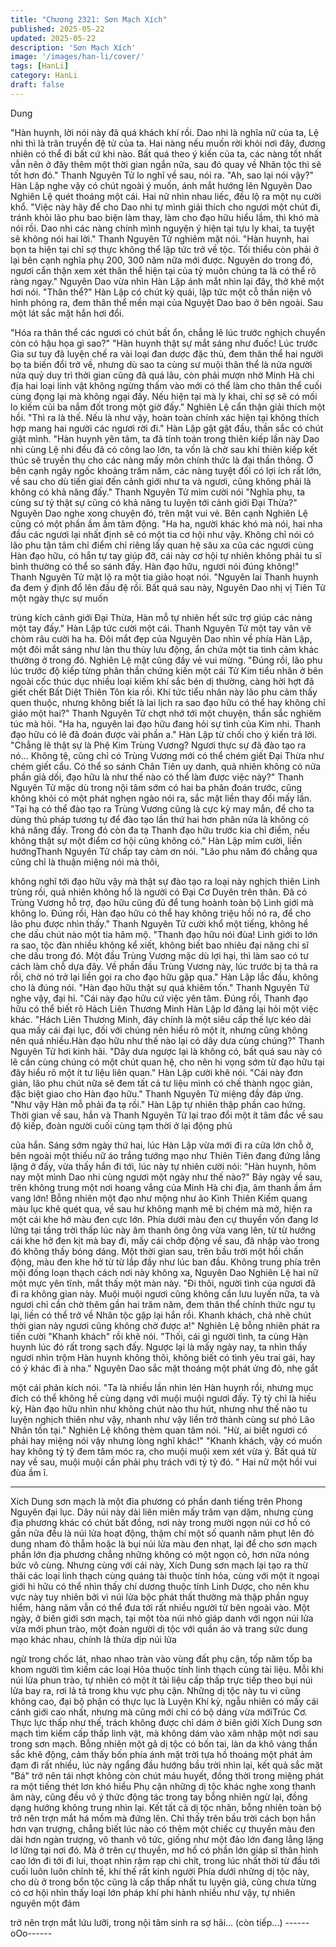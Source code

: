 ```yaml
---
title: "Chương 2321: Sơn Mạch Xích"
published: 2025-05-22
updated: 2025-05-22
description: 'Sơn Mạch Xích'
image: '/images/han-li/cover/'
tags: [HanLi]
category: HanLi
draft: false
---
```


Dung

"Hàn huynh, lời nói này đã quá khách khí rồi. Dao nhi là nghĩa nữ
của ta, Lệ nhi thì là trân truyền đệ tử của ta. Hai nàng nếu muốn
rời khỏi nơi đây, đương nhiên có thể đi bất cứ khi nào. Bất quá
theo ý kiến của ta, các nàng tốt nhất vẫn nên ở đây thêm một thời
gian ngắn nữa, sau đó quay về Nhân tộc thì sẽ tốt hơn đó." Thanh
Nguyên Tử lo nghĩ về sau, nói ra.
"Ah, sao lại nói vậy?" Hàn Lập nghe vậy có chút ngoài ý muốn,
ánh mắt hướng lên Nguyên Dao Nghiên Lệ quét thoáng một cái.
Hai nữ nhìn nhau liếc, đều lộ ra một nụ cười khổ.
"Việc này hãy để cho Dao nhi tự mình giải thích cho ngươi một
chút đi, tránh khỏi lão phu bao biện làm thay, làm cho đạo hữu
hiểu lầm, thì khó mà nói rồi. Dao nhi các nàng chính mình nguyện
ý hiện tại tựu ly khai, ta tuyệt sẽ không nói hai lời." Thanh Nguyên
Tử nghiêm mặt nói.
"Hàn huynh, hai bọn ta hiện tại chỉ sợ thực không thể lập tức trở
về tộc. Tối thiểu còn phải ở lại bên cạnh nghĩa phụ 200, 300 năm
nữa mới được. Nguyên do trong đó, ngươi cẩn thận xem xét thân
thể hiện tại của tỷ muôn chúng ta là có thể rõ ràng ngay." Nguyên
Dao vừa nhìn Hàn Lập ánh mắt nhìn lại đây, thở khẽ một hơi nói.
"Thân thể?"
Hàn Lập có chút kỳ quái, lập tức một cỗ thần niện vô hình phóng
ra, đem thân thể mền mại của Nguyệt Dao bao ở bên ngoài.
Sau một lát sắc mặt hắn hơi đổi.

"Hóa ra thân thể các ngươi có chút bất ổn, chẳng lẽ lúc trước
nghịch chuyển còn có hậu họa gì sao?"
"Hàn huynh thật sự mắt sáng như đuốc! Lúc trước Gia sư tuy đã
luyện chế ra vài loại đan dược đặc thù, đem thân thể hai người bọ
ta biến đổi trở về, nhưng dù sao ta cùng sư muội thân thể là nửa
người nửa quỷ duy trì thời gian cũng đã quá lâu, còn phải mượn
nhờ Minh Hà chi địa hai loại linh vật không ngừng thấm vào mới
có thể làm cho thân thể cuối cùng đọng lại mà không ngại đấy.
Nếu hiện tại mà ly khai, chỉ sợ sẽ có mối lo kiếm củi ba nắm đốt
trong một giờ đấy." Nghiên Lệ cẩn thận giải thích một hồi.
"Thì ra là thế. Nếu là như vậy, hoàn toàn chính xác hiện tại không
thích hợp mang hai người các ngươi rời đi." Hàn Lập gật gật đầu,
thần sắc có chút giật mình.
"Hàn huynh yên tâm, ta đã tính toán trong thiên kiếp lần này Dao
nhi cùng Lệ nhi đều đã có công lao lớn, ta vốn là chờ sau khi
thiên kiếp kết thúc sẽ truyền thụ cho các nàng mấy môn chính
thức là đại thần thông. Ở bên cạnh ngây ngốc khoảng trăm năm,
các nàng tuyệt đối có lợi ích rất lớn, về sau cho dù tiến giai đến
cảnh giới như ta và ngươi, cũng không phải là không có khả năng
đấy." Thanh Nguyên Tử mỉm cười nói
"Nghĩa phụ, ta cùng sư tỷ thật sự cũng có khả năng tu luyện tới
cảnh giới Đại Thừa?" Nguyên Dao nghe xong chuyện đó, trên mặt
vui vẻ.
Bên cạnh Nghiên Lệ cũng có một phần ầm ầm tâm động.
"Ha ha, người khác khó mà nói, hai nha đầu các ngươi lại nhất
định sẽ có một tia cơ hội như vậy. Không chỉ nói có lão phu tận
tâm chỉ điểm chỉ riêng lấy quan hệ sâu xa của các ngươi cùng
Hàn đạo hữu, có hắn tự tay giúp đỡ, cái này cơ hội tự nhiên
không phải tu sĩ bình thường có thể so sánh đấy. Hàn đạo hữu,
ngươi nói đúng không!" Thanh Nguyên Tử mặt lộ ra một tia giảo
hoạt nói.
"Nguyên lai Thanh huynh đa đem ý định đổ lên đầu đệ rồi. Bất
quá sau này, Nguyên Dao nhị vị Tiên Tử một ngày thực sự muốn

trùng kích cảnh giới Đại Thừa, Hàn mỗ tự nhiên hết sức trợ giúp
các nàng một tay đấy." Hàn Lập tức cười một cái.
Thanh Nguyên Tử một tay vân vê chòm râu cười ha ha.
Đôi mắt đẹp của Nguyên Dao nhìn về phía Hàn Lập, một đôi mắt
sáng như làn thu thủy lưu động, ẩn chứa một tia tình cảm khác
thường ở trong đó.
Nghiên Lệ mặt cũng đầy vẻ vui mừng.
"Đúng rồi, lão phu lúc trước độ kiếp từng phân thần chứng kiến
một cái Tử Kim tiểu nhân ở bên ngoài cốc thúc dục nhiều loại
kiếm khí sắc bén dị thường, càng hời hợt đã giết chết Bất Diệt
Thiên Tôn kia rồi. Khí tức tiểu nhân này lão phu cảm thấy quen
thuộc, nhưng không biết là lai lịch ra sao đạo hữu có thể hay
không chỉ giáo một hai?" Thanh Nguyên Tử chợt nhớ tới một
chuyện, thần sắc nghiêm túc mà hỏi.
"Ha ha, nguyên lai đạo hữu đang hỏi sự tình của Kim nhi. Thanh
đạo hữu có lẽ đã đoán được vài phần a." Hàn Lập từ chối cho ý
kiến trả lời.
"Chẳng lẽ thật sự là Phệ Kim Trùng Vương? Ngươi thực sự đã
đào tạo ra nó... Không tệ, cũng chỉ có Trùng Vương mới có thể
chém giết Đại Thừa như chém giết cẩu. Có thể so sánh Chân
Tiên uy danh, quả nhiên không có nửa phần giả dối, đạo hữu là
như thế nào có thể làm được việc này?" Thanh Nguyên Tử mặc
dù trong nội tâm sớm có hai ba phân đoán trước, cũng không
khỏi có một phát nghẹn ngào nói ra, sắc mặt liền thay đổi mấy
lần.
"Tại hạ có thể đào tạo ra Trùng Vương cũng là cực kỳ may mắn,
để cho ta dùng thủ pháp tương tự để đào tạo lần thứ hai hơn phân
nửa là không có khả năng đấy. Trong đó còn đa tạ Thanh đạo hữu
trước kia chỉ điểm, nếu không thật sự một điểm cơ hội cũng không
có." Hàn Lập mỉm cười, liền hướngThanh Nguyên Tử chấp tay
cảm ơn nói.
"Lão phu năm đó chẳng qua cũng chỉ là thuận miệng nói mà thôi,

không nghĩ tới đạo hữu vậy mà thật sự đào tạo ra loại này nghịch
thiên Linh trùng rồi, quả nhiên không hổ là người có Đại Cơ
Duyên trên thân. Đã có Trùng Vương hỗ trợ, đạo hữu cũng đủ để
tung hoành toàn bộ Linh giới mà không lo. Đúng rồi, Hàn đạo hữu
có thể hay không triệu hồi nó ra, để cho lão phu được nhìn thấy."
Thanh Nguyên Tử cười khổ một tiếng, không hề che dấu chút nào
một tia hâm mộ.
"Thanh đạo hữu nói đùa! Linh giới to lớn ra sao, tộc đàn nhiều
không kể xiết, không biết bao nhiêu đại năng chi sĩ che dấu trong
đó. Một đầu Trùng Vương mặc dù lợi hại, thì làm sao có tư cách
làm chỗ dựa đây. Về phần đầu Trùng Vương này, lúc trước bị ta
thả ra rồi, chờ nó trở lại liền gọi ra cho đạo hữu gặp qua." Hàn
Lập lắc đầu, không cho là đúng nói.
"Hàn đạo hữu thật sự quá khiêm tốn." Thanh Nguyên Tử nghe
vậy, đại hỉ.
"Cái này đạo hữu cứ việc yên tâm. Đúng rồi, Thanh đạo hữu có
thể biết rõ Hách Liên Thương Minh Hàn Lập lơ đãng lại hỏi một
việc khác.
"Hách Liên Thương Minh, đây chính là một siêu cấp thế lực kéo
dài qua mấy cái đại lục, đối với chúng nên hiểu rõ một ít, nhưng
cũng không nên quá nhiều.Hàn đạo hữu như thế nào lại có dây
dưa cùng chúng?" Thanh Nguyên Tử hơi kinh hãi.
"Dây dưa ngược lại là không có, bất quá sau này có lẽ cần cùng
chúng có một chút quan hệ, cho nên hi vọng sớm từ đạo hữu tại
đây hiểu rõ một ít tư liệu liên quan." Hàn Lập cười khẽ nói.
"Cái này đơn giản, lão phu chút nữa sẽ đem tất cả tư liệu mình có
chế thành ngọc giản, đặc biệt giao cho Hàn đạo hữu." Thanh
Nguyên Tử miệng đầy đáp ứng.
"Như vậy Hàn mỗ phải đa tạ rồi." Hàn Lập tự nhiên thập phần cao
hứng.
Thời gian về sau, hắn và Thanh Nguyên Tử lại trao đổi một ít tâm
đắc về sau độ kiếp, đoàn người cuối cùng tạm thời ở lại động phủ

của hắn.
Sáng sớm ngày thứ hai, lúc Hàn Lập vừa mới đi ra cửa lớn chỗ ở,
bên ngoài một thiếu nữ áo trắng tướng mạo như Thiên Tiên đang
đứng lẳng lặng ở đấy, vừa thấy hắn đi tới, lúc này tự nhiên cười
nói:
"Hàn huynh, hôm nay một mình Dao nhi cùng ngươi một ngày
như thế nào?"
Bảy ngày về sau, trên không trung một nơi hoang vắng của Minh
Hà chi địa, âm thanh ầm ầm vang lớn!
Bỗng nhiên một đạo như mộng như ảo Kình Thiên Kiếm quang
màu lục khẽ quét qua, về sau hư không mạnh mẽ bị chém mà
mở, hiện ra một cái khe hở màu đen cực lớn.
Phía dưới màu đen cự thuyền vốn đang lơ lửng tại tầng trời thấp
lúc này âm thanh ông ông vừa vang lên, từ từ hướng cái khe hở
đen kịt mà bay đi, mấy cái chớp động về sau, đã nhập vào trong
đó không thấy bóng dáng.
Một thời gian sau, trên bầu trời một hồi chấn động, màu đen khe
hở từ từ lắp đầy như lúc ban đầu.
Không trung phía trên mội đống loạn thạch cách nơi này không
xa, Nguyên Dao Nghiên Lệ hai nữ một mực yên tĩnh, mắt thấy
một màn này.
"Đi thôi, người tình của ngươi đã đi ra không gian này. Muội muội
ngươi cũng không cần lưu luyến nữa, ta và ngươi chỉ cần chờ
thêm gần hai trăm năm, đem thân thể chính thức ngư tụ lại, liền
có thể trở về Nhân tộc gặp lại hắn rồi. Khanh khách, chả nhẽ chút
thời gian này ngươi cũng không chờ được a!" Nghiên Lệ bỗng
nhiên phát ra tiến cười "Khanh khách" rồi khẽ nói.
"Thối, cái gì người tình, ta cùng Hàn huynh lúc đó rất trong sạch
đấy. Ngược lại là mấy ngày nay, ta nhìn thấy ngươi nhìn trộm Hàn
huynh không thôi, không biết có tình yêu trai gái, hay có ý khác đi
à nha." Nguyên Dao sắc mặt thoáng một phát ửng đỏ, nhẹ gắt

một cái phản kích nói.
"Ta là nhiều lần nhìn lén Hàn huynh rồi, nhưng mục đích có thể
không hề cùng dạng với muội muội ngươi đấy. Tỷ tỷ chỉ là hiếu kỳ,
Hàn đạo hữu nhìn như không chút nào thu hút, nhưng như thế
nào tu luyện nghịch thiên như vậy, nhanh như vậy liền trở thành
cùng sư phó Lão Nhân tồn tại." Nghiên Lệ không thèm quan tâm
nói.
"Hừ, ai biết ngươi có phải hay miệng nói vậy nhưng lòng nghĩ
khác!"
"Khanh khách, vậy có muốn hay không tỷ tỷ đem tâm móc ra, cho
muội muội xem xét vừa ý. Bất quá từ nay về sau, muội muội cần
phải phụ trách với tỷ tỷ đó. "
Hai nữ một hồi vui đùa ầm ĩ.
__________
Xích Dung sơn mạch là một đia phương có phần danh tiếng trên
Phong Nguyên đại lục.
Dãy núi này dài liên miên mấy trăm vạn dặm, nhưng cùng địa
phương khác có chút bất đồng, nơi này trong mười ngọn núi cơ
hồ có gần nửa đều là núi lửa hoạt động, thậm chí một số quanh
năm phụt lên đỏ dung nham đỏ thẫm hoặc là bụi núi lửa màu đen
nhạt, lại để cho sơn mạch phần lớn địa phương chẳng những
không có một ngọn cỏ, hơn nữa nóng bức vô cùng.
Nhưng cùng với cái này, Xích Dung sơn mạch lại tạo ra thừ thãi
các loại linh thạch cùng quáng tài thuộc tính hỏa, cùng với một ít
ngoại giới hi hữu có thể nhìn thấy chí dương thuộc tính Linh
Dược, cho nên khu vực này tuy nhiên bởi vì núi lửa bộc phát thất
thường mà thập phần nguy hiểm, hàng năm vẫn có thể đưa tới
rất nhiều người từ bên ngoài vào.
Một ngày, ở biên giới sơn mạch, tại một tòa núi nhỏ giáp danh với
ngọn núi lửa vừa mới phun trào, một đoàn người dị tộc với quần
áo và trang sức dung mạo khác nhau, chính là thừa dịp núi lửa

ngừ trong chốc lát, nhao nhao tràn vào vùng đất phụ cận, tốp năm
tốp ba khom người tìm kiếm các loại Hỏa thuộc tính linh thạch
cùng tài liệu.
Mỗi khi núi lửa phun trào, tự nhiên có một ít tài liệu cấp thấp trực
tiếp theo bụi núi lửa bay ra, rơi lả tả trong khu vực phụ cận.
Những dị tộc này tu vi cũng không cao, đại bộ phận có thực lục là
Luyện Khí kỳ, ngẫu nhiên có mấy cái cảnh giới cao nhất, nhưng
mà cũng mới chỉ có bộ dáng vừa mớiTrúc Cơ.
Thực lực thấp như thế, trách không được chỉ dám ở biên giới
Xích Dung sơn mạch tìm kiếm cấp thấp linh vật, mà không dám
vào xâm nhập một nơi sau trong sơn mạch.
Bỗng nhiên một gã dị tộc có bốn tai, làn da khô vàng thần sắc khẽ
động, cảm thấy bốn phía ánh mặt trời tựa hồ thoáng một phát ảm
đạm đi rất nhiều, lúc này ngẩng đầu hướng bầu trời nhìn lại, kết
quả sắc mặt "Bá" trở nên tái nhợt không còn chút máu huyết,
đồng thời trong miệng phát ra một tiếng thét lơn khó hiểu
Phụ cận những dị tộc khác nghe xong thanh âm này, cũng đều vô
ý thức động tác trong tay bỗng nhiên ngừ lại, đồng dạng hướng
không trung nhìn lại.
Kết tất cả dị tộc nhân, bỗng nhiên toàn bộ trở nên trợn mắt há
mồm mà đứng lên.
Chỉ thấy trên bầu trời cách bọn hắn hơn vạn trượng, chẳng biết
lúc nào có thêm một chiếc cự thuyền màu đen dài hơn ngàn
trượng, vô thanh vô tức, giống như một đảo lớn đang lẳng lặng lơ
lửng tại nơi đó.
Mà ở trên cự thuyền, mơ hồ có phần lớn giáp sĩ thân hình cao lớn
đi tới đi lui, thoạt nhìn rậm rạp chi chít, trong lúc nhất thời từ đầu
tới cuối luôn luôn chỉnh tề, khí thế rất kinh người
Phía dưới những dị tộc này, cho dù ở trong bổn tộc cũng là cấp
thấp nhất tu luyện giả, cũng chưa từng có cơ hội nhìn thấy loại
lớn pháp khí phi hành nhiều như vậy, tự nhiên nguyên một đám

trở nên trợn mắt lứu lưỡi, trong nội tâm sinh ra sợ hãi...
(còn tiếp...)
------oOo------
